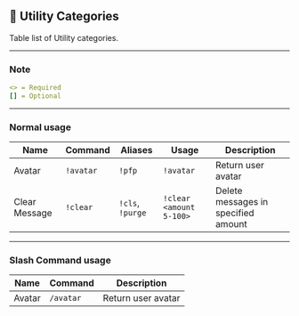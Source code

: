 ## 📂 Utility Categories

Table list of Utility categories.

---

### Note

```yml
<> = Required
[] = Optional
```

---

### Normal usage

| Name          | Command   | Aliases          | Usage                   | Description                         |
| ------------- | --------- | ---------------- | ----------------------- | ----------------------------------- |
| Avatar        | `!avatar` | `!pfp`           | `!avatar`               | Return user avatar                  |
| Clear Message | `!clear`  | `!cls`, `!purge` | `!clear <amount 5-100>` | Delete messages in specified amount |

---

### Slash Command usage

| Name   | Command   | Description        |
| ------ | --------- | ------------------ |
| Avatar | `/avatar` | Return user avatar |
